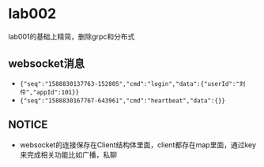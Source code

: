 # lab002
lab001的基础上精简，删除grpc和分布式

## websocket消息
 - `{"seq":"1588830137763-152805","cmd":"login","data":{"userId":"刘伶","appId":101}}`
 - `{"seq":"1588830167767-643961","cmd":"heartbeat","data":{}}`
 
## NOTICE
 - websocket的连接保存在Client结构体里面，client都存在map里面，通过key来完成相关功能比如广播，私聊
